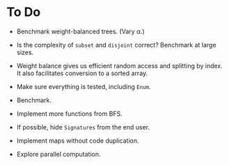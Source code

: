 # To Do

* Benchmark weight-balanced trees. (Vary α.)

* Is the complexity of `subset` and `disjoint` correct?
  Benchmark at large sizes.

* Weight balance gives us efficient
  random access and splitting by index.
  It also facilitates conversion to a sorted array.

* Make sure everything is tested, including `Enum`.

* Benchmark.

* Implement more functions from BFS.

* If possible, hide `Signatures` from the end user.

* Implement maps without code duplication.

* Explore parallel computation.
